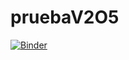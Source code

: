 # pruebaV2O5

[![Binder](https://mybinder.org/badge_logo.svg)](https://mybinder.org/v2/gh/SergioCorreal/pruebaV2O5/main?filepath=2021_M2_11_CalcGapEneOpt_TaucPlot_UsoGeneral.ipynb)
